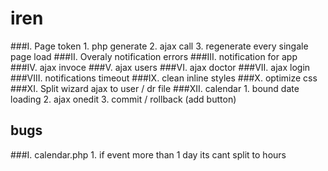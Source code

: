 # iren

###I. Page token
    1. php generate
    2. ajax call
    3. regenerate every singale page load
###II. Overaly notification errors
###III. notification for app
###IV. ajax invoce
###V. ajax users
###VI. ajax doctor
###VII. ajax login
###VIII. notifications timeout
###IX. clean inline styles
###X. optimize css
###XI. Split wizard ajax to user / dr file
###XII. calendar
    1. bound date loading
    2. ajax onedit
    3. commit / rollback (add button)
## bugs
###I. calendar.php
    1. if event more than 1 day its cant split to hours
    
